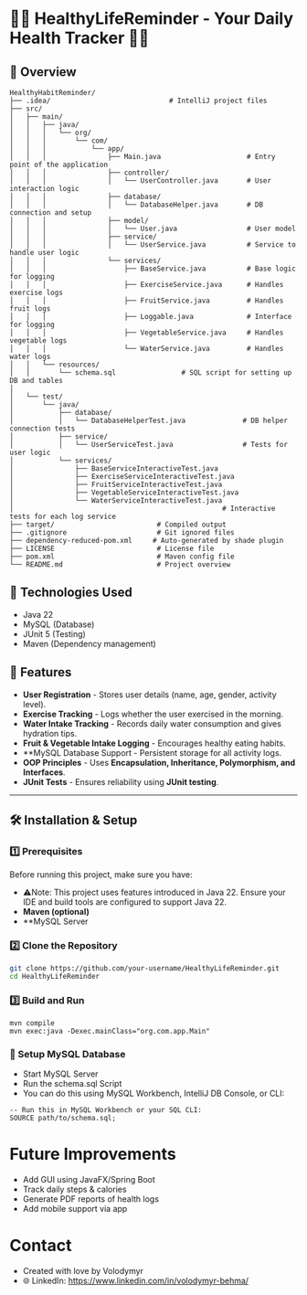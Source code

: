 # 🏋️‍♂️ HealthyLifeReminder - Your Daily Health Tracker 🥗💧

## 📌 Overview

```
HealthyHabitReminder/
├── .idea/                             # IntelliJ project files
├── src/
│   ├── main/
│   │   ├── java/
│   │   │   └── org/
│   │   │       └── com/
│   │   │           └── app/
│   │   │               ├── Main.java                     # Entry point of the application
│   │   │               ├── controller/
│   │   │               │   └── UserController.java       # User interaction logic
│   │   │               ├── database/
│   │   │               │   └── DatabaseHelper.java       # DB connection and setup
│   │   │               ├── model/
│   │   │               │   └── User.java                 # User model
│   │   │               ├── service/
│   │   │               │   └── UserService.java          # Service to handle user logic
│   │   │               └── services/
│   │   │                   ├── BaseService.java          # Base logic for logging
│   │   │                   ├── ExerciseService.java      # Handles exercise logs
│   │   │                   ├── FruitService.java         # Handles fruit logs
│   │   │                   ├── Loggable.java             # Interface for logging
│   │   │                   ├── VegetableService.java     # Handles vegetable logs
│   │   │                   └── WaterService.java         # Handles water logs
│   │   └── resources/
│   │       └── schema.sql                # SQL script for setting up DB and tables
│
│   └── test/
│       └── java/
│           ├── database/
│           │   └── DatabaseHelperTest.java              # DB helper connection tests
│           ├── service/
│           │   └── UserServiceTest.java                 # Tests for user logic
│           └── services/
│               ├── BaseServiceInteractiveTest.java
│               ├── ExerciseServiceInteractiveTest.java
│               ├── FruitServiceInteractiveTest.java
│               ├── VegetableServiceInteractiveTest.java
│               └── WaterServiceInteractiveTest.java
│                                                   # Interactive tests for each log service
├── target/                         # Compiled output
├── .gitignore                      # Git ignored files
├── dependency-reduced-pom.xml     # Auto-generated by shade plugin
├── LICENSE                         # License file
├── pom.xml                         # Maven config file
└── README.md                       # Project overview

```


## 🎯 Technologies Used
- Java 22
- MySQL (Database)
- JUnit 5 (Testing)
- Maven (Dependency management)



## 🚀 Features
 - **User Registration** - Stores user details (name, age, gender, activity level).  
 - **Exercise Tracking** - Logs whether the user exercised in the morning.  
 - **Water Intake Tracking** - Records daily water consumption and gives hydration tips.  
 - **Fruit & Vegetable Intake Logging** - Encourages healthy eating habits.  
 - **MySQL Database Support - Persistent storage for all activity logs.  
 - **OOP Principles** - Uses **Encapsulation, Inheritance, Polymorphism, and Interfaces**.  
 - **JUnit Tests** - Ensures reliability using **JUnit testing**.



---

## **🛠️ Installation & Setup**

### **1️⃣ Prerequisites**
Before running this project, make sure you have:
- ⚠️Note: This project uses features introduced in Java 22. Ensure your IDE and build tools are configured to support Java 22.
- **Maven (optional)**
- **MySQL Server

### **2️⃣ Clone the Repository**
```sh
git clone https://github.com/your-username/HealthyLifeReminder.git
cd HealthyLifeReminder
```

### **3️⃣ Build and Run**

```
mvn compile
mvn exec:java -Dexec.mainClass="org.com.app.Main"
```

### 🔧 Setup MySQL Database

- Start MySQL Server
- Run the schema.sql Script
- You can do this using MySQL Workbench, IntelliJ DB Console, or CLI:
```
-- Run this in MySQL Workbench or your SQL CLI:
SOURCE path/to/schema.sql;

```

# Future Improvements
-  Add GUI using JavaFX/Spring Boot
-  Track daily steps & calories
-  Generate PDF reports of health logs
-  Add mobile support via app





# Contact
- Created with love by Volodymyr
- 🌐 LinkedIn: https://www.linkedin.com/in/volodymyr-behma/

